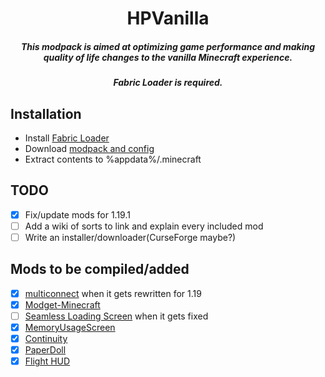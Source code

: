 <div>
  <h1 align="center">HPVanilla</h1>
  <h5 align="center">This modpack is aimed at optimizing game performance and making quality of life changes to the vanilla Minecraft experience.</h5>
  <h5 align="center">Fabric Loader is required.</h5>
</div>

## Installation
- Install [Fabric Loader](https://fabricmc.net/use/installer/)
- Download [modpack and config](https://github.com/HackerPide/HPVanilla/releases/latest/download/HPVanilla-1.19.1.zip)
- Extract contents to %appdata%/.minecraft

## TODO
- [x] Fix/update mods for 1.19.1
- [ ] Add a wiki of sorts to link and explain every included mod
- [ ] Write an installer/downloader(CurseForge maybe?)

## Mods to be compiled/added
- [x] [multiconnect](https://github.com/Earthcomputer/multiconnect) when it gets rewritten for 1.19
- [x] [Modget-Minecraft](https://github.com/ReviversMC/modget-minecraft)
- [ ] [Seamless Loading Screen](https://github.com/Minenash/Seamless-Loading-Screen) when it gets fixed
- [x] [MemoryUsageScreen](https://github.com/MORIMORI0317/MemoryUsageScreen)
- [x] [Continuity](https://github.com/PepperCode1/Continuity)
- [x] [PaperDoll](https://github.com/tr7zw/PaperDoll)
- [x] [Flight HUD](https://github.com/frodare/FlightHud)
